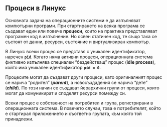 ## Процеси в Линукс

Основната задача на операционните системи е да изпълняват компютърни програми. При стартирането на всяка програма се създават един или повече **процеси**, които на практика представляват програмен код в изпълнение. Но освен статичен код, те също така се състоят от данни, ресурси, състояние и виртуализиран компютър.

В Линукс всеки процес се представя с уникален идентификатор, наречен **`pid`**. Когато няма активни процеси, операционната система фиктивно изпълнява специален “бездействащ” процес (**idle process**), който има уникален идентификатор **`pid = 0`**.

Процесите могат да създават други процеси, като оригиналният процес се нарича “родител” (***parent***), а новосъздадения се нарича “дете” (***child***). По този начин се създават йерархични групи от процеси, които могат да комуникират и споделят ресурси помежду си. 

Всеки процес е собственост на потребител и група, регистрирани в операционната система. В повечето случаи, това е потребителят, който е стартирал приложението и съответно групата, към която той принадлежи.

